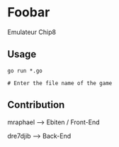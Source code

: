# Foobar

Emulateur Chip8


## Usage

```golang
go run *.go

# Enter the file name of the game

```

## Contribution

mraphael --> Ebiten / Front-End

dre7djib --> Back-End


